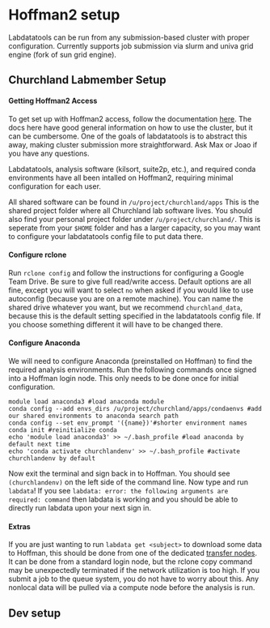 # Hoffman2 setup
Labdatatools can be run from any submission-based cluster with proper configuration. Currently supports job submission via slurm and univa grid engine (fork of sun grid engine). 
## Churchland Labmember Setup
#### Getting Hoffman2 Access
To get set up with Hoffman2 access, follow the documentation [here](https://www.hoffman2.idre.ucla.edu/Accounts/Requesting-an-account.html). The docs here have good general information on how to use the cluster, but it can be cumbersome. One of the goals of labdatatools is to abstract this away, making cluster submission more straightforward. Ask Max or Joao if you have any questions.

Labdatatools, analysis software (kilsort, suite2p, etc.), and required conda environments have all been intalled on Hoffman2, requiring minimal configuration for each user.

All shared software can be found in `/u/project/churchland/apps`
This is the shared project folder where all Churchland lab software lives. You should also find your personal project folder under `/u/project/churchland/`. This is seperate from your `$HOME` folder and has a larger capacity, so you may want to configure your labdatatools config file to put data there.

#### Configure rclone
Run `rclone config` and follow the instructions for configuring a Google Team Drive. Be sure to give full read/write access. Default options are all fine, except you will want to select `no` when asked if you would like to use autoconfig (because you are on a remote machine).
You can name the shared drive whatever you want, but we recommend `churchland_data`, because this is the default setting specified in the labdatatools config file. If you choose something different it will have to be changed there.

#### Configure Anaconda
We will need to configure Anaconda (preinstalled on Hoffman) to find the required analysis environments.
Run the following commands once signed into a Hoffman login node. This only needs to be done once for initial configuration.
```
module load anaconda3 #load anaconda module
conda config --add envs_dirs /u/project/churchland/apps/condaenvs #add our shared environments to anaconda search path
conda config --set env_prompt '({name})'#shorter environment names
conda init #reinitialize conda
echo 'module load anaconda3' >> ~/.bash_profile #load anaconda by default next time
echo 'conda activate churchlandenv' >> ~/.bash_profile #activate churchlandenv by default 
```
Now exit the terminal and sign back in to Hoffman. You should see `(churchlandenv)` on the left side of the command line. 
Now type and run `labdata`! If you see `labdata: error: the following arguments are required: command` then labdata is working and you should be able to directly run labdata upon your next sign in.

#### Extras
If you are just wanting to run `labdata get <subject>` to download some data to Hoffman, this should be done from one of the dedicated [transfer nodes](https://www.hoffman2.idre.ucla.edu/Using-H2/Data-transfer.html). It can be done from a standard login node, but the rclone copy command may be unexpectedly terminated if the network utilization is too high. If you submit a job to the queue system, you do not have to worry about this. Any nonlocal data will be pulled via a compute node before the analysis is run.

## Dev setup
